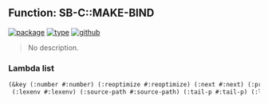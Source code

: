 ## Function: SB-C::MAKE-BIND
[![package](https://img.shields.io/badge/Package-SB--C-5f9ea0.svg?style=social&colorA=999999)](../) [![type](https://img.shields.io/badge/Type-Function-5f9ea0.svg?style=social&colorA=999999)](../#function) [![github](https://img.shields.io/badge/GitHub-View_the_source-5f9ea0.svg?style=social&colorA=999999&logo=github)](https://github.com/sbcl/sbcl/blob/master/src/compiler/node.lisp/) 

> No description.

### Lambda list
```cl
(&key (:number #:number) (:reoptimize #:reoptimize) (:next #:next) (:prev #:prev)
 (:lexenv #:lexenv) (:source-path #:source-path) (:tail-p #:tail-p) (:lambda #:lambda))
```
